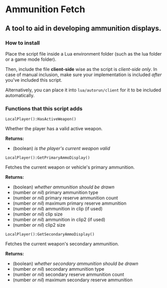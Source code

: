 # Ammunition Fetch

## A tool to aid in developing ammunition displays.

### How to install

Place the script file inside a Lua environment folder (such as the lua folder or a game mode folder).

Then, include the file **client-side** wise as the script is _client-side only_. In case of manual inclusion, make sure your implementation is included _after_ you've included this script.

Alternatively, you can place it into `lua/autorun/client` for it to be included automatically.

### Functions that this script adds

`LocalPlayer():HasActiveWeapon()`

Whether the player has a valid active weapon.

**Returns:**

+ (boolean) _is the player's current weapon valid_

`LocalPlayer():GetPrimaryAmmoDisplay()`

Fetches the current weapon or vehicle's primary ammunition.

**Returns:**

+ (boolean) _whether ammunition should be drawn_
+ (number _or nil_) primary ammunition type
+ (number _or nil_) primary reserve ammunition count
+ (number _or nil_) maximum primary reserve ammunition
+ (number _or nil_) ammunition in clip (if used)
+ (number _or nil_) clip size
+ (number _or nil_) ammunition in clip2 (if used)
+ (number _or nil_) clip2 size

`LocalPlayer():GetSecondaryAmmoDisplay()`

Fetches the current weapon's secondary ammunition.

**Returns:**

+ (boolean) _whether secondary ammunition should be drawn_
+ (number _or nil_) secondary ammunition type
+ (number _or nil_) secondary reserve ammunition count
+ (number _or nil_) maximum secondary reserve ammunition
